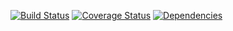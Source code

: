 [![Build Status](https://travis-ci.org/LAJW/flowless.svg?branch=master)](https://travis-ci.org/LAJW/flowless)
[![Coverage Status](https://coveralls.io/repos/github/LAJW/flowless/badge.svg?branch=master)](https://coveralls.io/github/LAJW/flowless?branch=master)
[![Dependencies](https://david-dm.org/lajw/flowless.svg)](https://david-dm.org/lajw/flowless)
